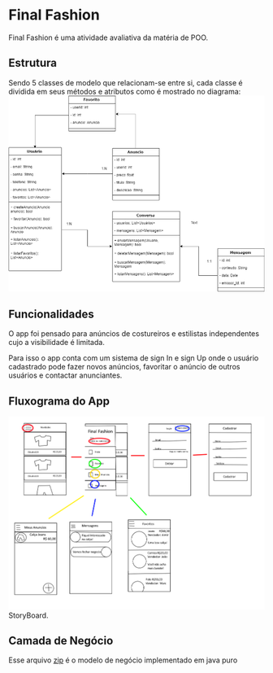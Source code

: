 ﻿# Final Fashion

Final Fashion é uma atividade avaliativa da matéria de POO.

## Estrutura

Sendo 5 classes de modelo que relacionam-se entre si, cada classe é dividida em seus métodos e atributos como é mostrado no diagrama: 
![Diagrama de Classe](https://github.com/MarcosCastelo/FinalFashion/blob/master/ClassDiagram.png)


## Funcionalidades

O app foi pensado para anúncios de costureiros e estilistas independentes cujo a visibilidade é limitada.

Para isso o app conta com um sistema de sign In e sign Up onde o usuário cadastrado pode fazer novos anúncios, favoritar o anúncio de outros usuários e contactar anunciantes.

## Fluxograma do App

![Fluxograma](https://github.com/MarcosCastelo/FinalFashion/blob/master/Flux.png) StoryBoard.

## Camada de Negócio
Esse arquivo [zip](https://github.com/MarcosCastelo/FinalFashion/blob/master/JavaApp.zip) é o modelo de negócio implementado em java puro
